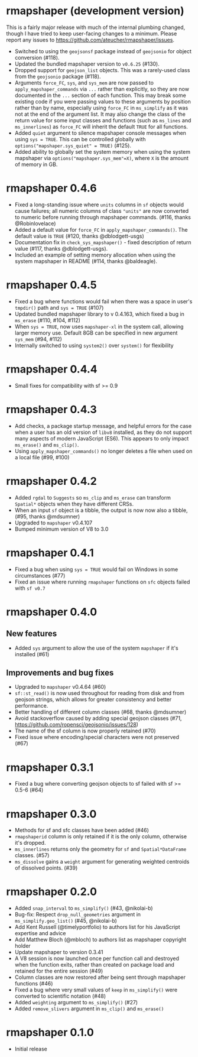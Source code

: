 # rmapshaper (development version)

This is a fairly major release with much of the internal plumbing changed, though I have tried to keep user-facing changes to a minimum. Please report any issues to https://github.com/ateucher/rmapshaper/issues.

* Switched to using the `geojsonsf` package instead of `geojsonio` for object conversion (#118).
* Updated the bundled mapshaper version to `v0.6.25` (#130).
* Dropped support for `geojson_list` objects. This was a rarely-used class from the `geojsonio` package (#118).
* Arguments `force_FC`, `sys`, and `sys_mem` are now passed to `apply_mapshaper_commands` via `...` rather than explicitly, so they are now documented in the `...` section of each function. This may break some existing code if you were passing values to these arguments by position rather than by name, especially using `force_FC` in `ms_simplify` as it was not at the end of the argument list. It may also change the class of the return value for some input classes and functions (such as `ms_lines` and `ms_innerlines`) as `force_FC` will inherit the default `TRUE` for all functions.
* Added `quiet` argument to silence mapshaper console messages when using `sys = TRUE`. This can be controlled globally with `options("mapshaper.sys_quiet" = TRUE)` (#125).
* Added ability to globally set the system memory when using the system mapshaper via `options("mapshaper.sys_mem"=X)`, where `X` is the amount of memory in GB.

# rmapshaper 0.4.6

* Fixed a long-standing issue where `units` columns in `sf` objects would cause failures; all numeric columns of class `"units"` are now converted to numeric before running through mapshaper commands. (#116, thanks @Robinlovelace)
* Added a default value for `force_FC` in `apply_mapshaper_commands()`. The default value is `TRUE` (#120, thanks @dblodgett-usgs)
* Documentation fix in `check_sys_mapshaper()` - fixed description of return value (#117, thanks @dblodgett-usgs).
* Included an example of setting memory allocation when using the system mapshaper in README (#114, thanks @baldeagle).

# rmapshaper 0.4.5

* Fixed a bug where functions would fail when there was a space in user's `tmpdir()`
path and `sys = TRUE` (#107)
* Updated bundled mapshaper library to v 0.4.163, which fixed a bug in `ms_erase` (#110, #104, #112)
* When `sys = TRUE`, now uses `mapshaper-xl` in the system call, allowing 
larger memory use. Default 8GB can be specified in new argument `sys_mem` (#94, #112)
* Internally switched to using `system2()` over `system()` for flexibility

# rmapshaper 0.4.4

* Small fixes for compatibility with sf >= 0.9

# rmapshaper 0.4.3

* Add checks, a package startup message, and helpful errors for the case when 
  a user has an old version of `libv8` installed, as they do not support many
  aspects of modern JavaScript (ES6). This appears to only impact `ms_erase()`
  and `ms_clip()`.
* Using `apply_mapshaper_commands()` no longer deletes a file when used on a local file (#99, #100)

# rmapshaper 0.4.2

* Added `rgdal` to `Suggests` so `ms_clip` and `ms_erase` can transform
 `Spatial*` objects when they have different CRSs.
* When an input `sf` object is a tibble, the output is now now also a tibble, 
(#95, thanks @mdsumner)
* Upgraded to `mapshaper` v0.4.107
* Bumped minimum version of V8 to 3.0

# rmapshaper 0.4.1

* Fixed a bug when using `sys = TRUE` would fail on Windows in some circumstances (#77)
* Fixed an issue where running `rmapshaper` functions on `sfc` objects failed with 
`sf v0.7`

# rmapshaper 0.4.0

## New features

* Added `sys` argument to allow the use of the system `mapshaper` if it's installed (#61)

## Improvements and bug fixes

* Upgraded to `mapshaper` v0.4.64 (#60)
* `sf::st_read()` is now used throughout for reading from disk and from geojson 
strings, which allows for greater consistency and better performance.
* Better handling of different column classes (#68, thanks @mdsumner)
* Avoid stackoverflow caused by adding special geojson classes (#71,
https://github.com/ropensci/geojsonio/issues/128)
* The name of the sf column is now properly retained (#70)
* Fixed issue where encoding/special characters were not preserved (#67)

# rmapshaper 0.3.1

* Fixed a bug where converting geojson objects to sf failed with sf >= 0.5-6 (#64)

# rmapshaper 0.3.0

* Methods for sf and sfc classes have been added (#46)
* `rmapshaperid` column is only retained if it is the only column, otherwise it's dropped.
* `ms_innerlines` returns only the geometry for `sf` and `Spatial*DataFrame` classes. (#57)
* `ms_dissolve` gains a `weight` argument for generating weighted centroids of dissolved points. (#39) 

# rmapshaper 0.2.0

* Added `snap_interval` to `ms_simplify()` (#43, @nikolai-b)
* Bug-fix: Respect `drop_null_geometries` argument in `ms_simplify.geo_list()` (#45, @nikolai-b)
* Add Kent Russell (@timelyportfolio) to authors list for his JavaScript expertise and advice
* Add Matthew Bloch (@mbloch) to authors list as mapshaper copyright holder
* Update mapshaper to version 0.3.41
* A V8 session is now launched once per function call and destroyed when the function exits, rather than created on package load and retained for the entire session (#49)
* Column classes are now restored after being sent through mapshaper functions (#46)
* Fixed a bug where very small values of `keep` in `ms_simplify()` were converted to scientific notation (#48)
* Added `weighting` argument to `ms_simplify()` (#27)
* Added `remove_slivers` argument in `ms_clip()` and `ms_erase()`

# rmapshaper 0.1.0

* Initial release



